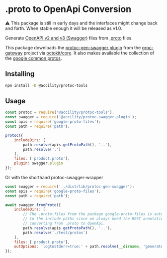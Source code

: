 # .proto to OpenApi Conversion

:warning: This package is still in early days and the interfaces might change back and forth. When stable enough it will be released as v1.0.

Generate [OpenAPI v2 and v3 (Swagger)](https://github.com/OAI/OpenAPI-Specification/blob/master/versions) files from [.proto](https://developers.google.com/protocol-buffers) files.

This package downloads the [protoc-gen-swagger plugin](https://github.com/grpc-ecosystem/grpc-gateway/releases) from the [grpc-gateway](https://github.com/grpc-ecosystem/grpc-gateway) project via [octokit/core](https://github.com/octokit/core.js).
It also makes available the collection of the [google common protos](https://github.com/googleapis/api-common-protos.git).

## Installing

```bash
npm install -D @accility/protoc-tools
```

## Usage

```javascript
const protoc = require('@accility/protoc-tools');
const swagger = require('@accility/protoc-swagger-plugin');
const apis = require('google-proto-files');
const path = require('path');

protoc({
    includeDirs: [
        path.resolve(apis.getProtoPath(), '..'),
        path.resolve('.')
    ],
    files: ['product.proto'],
    plugin: swagger.plugin
});
```

Or with the shorthand protoc-swagger-wrapper

```javascript
const swagger = require('../dist/lib/protoc-gen-swagger');
const apis = require('google-proto-files');
const path = require('path');

await swagger.fromProto({
	includeDirs: [
		// The .proto-files from the package google-proto-files is automatically added
		// to the include paths since we always need the REST annotations when
		// converting from .proto to OpenApi.
		path.resolve(apis.getProtoPath(), '..'),
		path.resolve('./test/protos')
	],
	files: ['product.proto'],
	outOptions: 'logtostderr=true:' + path.resolve(__dirname, 'generated')
});

```


